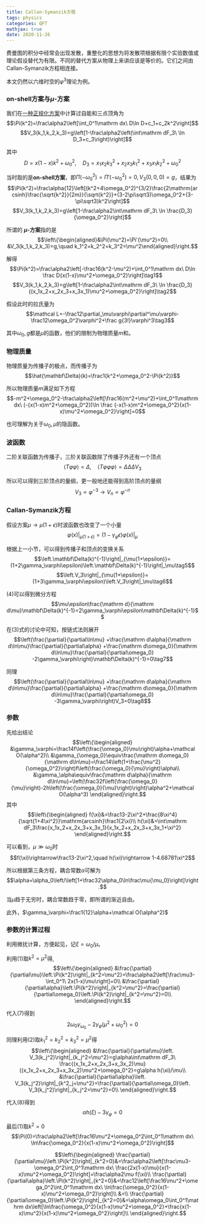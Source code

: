 ```yaml
---
title: Callan-Symanzik方程
tags: physics
categories: QFT
mathjax: true
date: 2020-11-26
---
```


费曼图的积分中经常会出现发散，重整化的思想为将发散项根据有限个实验数值或理论假设替代为有限。不同的替代方案从物理上来讲应该是等价的。它们之间由Callan-Symanzik方程相连接。

本文仍然以六维时空的$\varphi^3$理论为例。

<!--more-->

### on-shell方案与$\mu$-方案

我们在[一种正规化方案](/2020/11/14/一种正规化方案/)中计算过自能和三点顶角为
$$\Pi(k^2)=\frac\alpha2\left[\int_0^1\mathrm dx\ D\ln D+c_1+c_2k^2\right]$$
$$V_3(k_1,k_2,k_3)=g\left[1-\frac\alpha2\left(\int\mathrm dF_3\ \ln D_3+c_3\right)\right]$$

其中
$$D=x(1-x)k^2+\omega_0^2,\quad D_3=x_1x_2k_3^2+x_2x_3k_1^2+x_3x_1k_2^2+\omega_0^2$$

当时取的是**on-shell方案**，即$\Pi(-\omega_0^2)=\Pi'(-\omega_0^2)=0,V_3(0,0,0)=g$，结果为
$$\Pi(k^2)=\frac\alpha{12}\left[(k^2+4\omega_0^2)^{3/2}\frac{2\mathrm{arcsinh}\frac{\sqrt{k^2}}{2m}}{\sqrt{k^2}}+(3-2\pi\sqrt3)\omega_0^2+(3-\pi\sqrt3)k^2\right]$$
$$V_3(k_1,k_2,k_3)=g\left[1-\frac\alpha2\int\mathrm dF_3\ \ln \frac{D_3}{\omega_0^2}\right]$$

所谓的 **$\mu$-方案**指的是
$$\left\{\begin{aligned}&\Pi(\mu^2)=\Pi'(\mu^2)=0\\ &V_3(k_1,k_2,k_3)=g,\quad k_1^2=k_2^2=k_3^2=\mu^2\end{aligned}\right.$$

解得
$$\Pi(k^2)=\frac\alpha2\left[-\frac16(k^2-\mu^2)+\int_0^1\mathrm dx\ D\ln \frac D{x(1-x)\mu^2+\omega_0^2}\right]\tag1$$
$$V_3(k_1,k_2,k_3)=g\left[1-\frac\alpha2\int\mathrm dF_3\ \ln \frac{D_3}{(x_1x_2+x_2x_3+x_3x_1)\mu^2+\omega_0^2}\right]\tag2$$

假设此时的拉氏量为
$$\mathcal L=-\frac12\partial_\mu\varphi\partial^\mu\varphi-\frac12\omega_0^2\varphi^2+\frac g{3!}\varphi^3\tag3$$

其中$\omega_0,g$都是$\mu$的函数，他们的限制为物理质量$m$和。

### 物理质量

物理质量为传播子的极点，而传播子为
$$\hat{\mathbf\Delta}(k)=\frac1{k^2+\omega_0^2-\Pi(k^2)}$$

所以物理质量$m$满足如下方程
$$-m^2+\omega_0^2-\frac\alpha2\left[\frac16(m^2+\mu^2)+\int_0^1\mathrm dx\ (-{x(1-x)m^2+\omega_0^2})\ln \frac {-x(1-x)m^2+\omega_0^2}{x(1-x)\mu^2+\omega_0^2}\right]=0$$

也可理解为关于$\omega_0,\mu$的隐函数。

### 波函数

二阶关联函数为传播子，三阶关联函数除了传播子外还有一个顶点
$$\langle T\varphi\varphi\rangle=\Delta,\quad\langle T\varphi\varphi\varphi\rangle=\Delta\Delta\Delta V_3$$

所以可以得到三阶顶点的量纲，更一般地还能得到高阶顶点的量纲
$$V_3\propto\varphi^{-3}\rightarrow V_n\propto\varphi^{-n}$$

### Callan-Symanzik方程

假设方案$\mu\rightarrow\mu(1+\epsilon)$时波函数也改变了一个小量
$$\left.\varphi(x)\right|_{\mu(1+\epsilon)}=(1-\gamma_\varphi\epsilon)\left.\varphi(x)\right|_\mu$$

根据上一小节，可以得到传播子和顶点的变换关系
$$\left.\mathbf\Delta(k)^{-1}\right|_{\mu(1+\epsilon)}=(1+2\gamma_\varphi\epsilon)\left.\mathbf\Delta(k)^{-1}\right|_\mu\tag5$$
$$\left.V_3\right|_{\mu(1+\epsilon)}=(1+3\gamma_\varphi\epsilon)\left.V_3\right|_\mu\tag6$$

(4)可以得到微分方程
$$\mu\epsilon\frac{\mathrm d}{\mathrm d\mu}\mathbf\Delta(k)^{-1}=2\gamma_\varphi\epsilon\mathbf\Delta(k)^{-1}$$

在(3)式的讨论中可知，按链式法则展开
$$\left(\frac{\partial}{\partial\ln\mu}
+\frac{\mathrm d\alpha}{\mathrm d\ln\mu}\frac{\partial}{\partial\alpha}
+\frac{\mathrm d\omega_0}{\mathrm d\ln\mu}\frac{\partial}{\partial\omega_0}
-2\gamma_\varphi\right)\mathbf\Delta(k)^{-1}=0\tag7$$

同理
$$\left(\frac{\partial}{\partial\ln\mu}
+\frac{\mathrm d\alpha}{\mathrm d\ln\mu}\frac{\partial}{\partial\alpha}
+\frac{\mathrm d\omega_0}{\mathrm d\ln\mu}\frac{\partial}{\partial\omega_0}
-3\gamma_\varphi\right)V_3=0\tag8$$

### 参数

先给出结论
$$\left\{\begin{aligned}
&\gamma_\varphi=\frac14f\left(\frac{\omega_0}\mu\right)\alpha+\mathcal O(\alpha^2)\\
&\gamma_{\omega_0}\equiv\frac{\mathrm d\omega_0}{\mathrm d\ln\mu}=\frac14\left(1+\frac{\mu^2}{\omega_0^2}\right)f\left(\frac{\omega_0}{\mu}\right)\alpha\\
&\gamma_\alpha\equiv\frac{\mathrm d\alpha}{\mathrm d\ln\mu}=\left(\frac32f\left(\frac{\omega_0}{\mu}\right)-2h\left(\frac{\omega_0}{\mu}\right)\right)\alpha^2+\mathcal O(\alpha^3)
\end{aligned}\right.$$
其中
$$\left\{\begin{aligned}
f(\xi)&=\frac13-2\xi^2+\frac{8\xi^4}{\sqrt{1+4\xi^2}}\mathrm{arcsinh}\frac1{2\xi}\\
h(\xi)&=\int\mathrm dF_3\frac{x_1x_2+x_2x_3+x_3x_1}{x_1x_2+x_2x_3+x_3x_1+\xi^2}
\end{aligned}\right.$$

可以看到，$\mu\gg\omega_0$时
$$f(\xi)\rightarrow\frac13-2\xi^2,\quad h(\xi)\rightarrow 1-4.68781\xi^2$$

所以根据第三条方程，耦合常数$\alpha$可解为
$$\alpha=\alpha_0\left/\left[1+\frac32\alpha_0\ln\frac\mu{\mu_0}\right]\right.$$

当$\mu$趋于无穷时，耦合常数趋于零，即所谓的渐近自由。

此外，$\gamma_\varphi=\frac1{12}\alpha+\mathcal O(\alpha^2)$

### 参数的计算过程

利用微扰计算，方便起见，记$\xi=\omega_0/\mu$。

利用(1)取$k^2=\mu^2$得,
$$\left\{\begin{aligned}
&\frac{\partial}{\partial\mu}\left.\Pi(k^2)\right|_{k^2=\mu^2}=\frac\alpha2\left[\frac\mu3-\int_0^1\ 2x(1-x)\mu\right]=0\\
&\frac{\partial}{\partial\alpha}\left.\Pi(k^2)\right|_{k^2=\mu^2}=\frac{\partial}{\partial\omega_0}\left.\Pi(k^2)\right|_{k^2=\mu^2}=0\\
\end{aligned}\right.$$

代入(7)得到
$$2\omega_0\gamma_{\omega_0}-2\gamma_\varphi(\mu^2+\omega_0^2)=0\tag{*.1}$$

同理利用(2)取$k_1^2=k_2^2=k_3^2=\mu^2$得
$$\left\{\begin{aligned}
&\frac{\partial}{\partial\mu}\left. V_3(k_j^2)\right|_{k_j^2=\mu^2}=g\alpha\int\mathrm dF_3\ \frac{(x_1x_2+x_2x_3+x_3x_2)\mu}{(x_1x_2+x_2x_3+x_3x_2)\mu^2+\omega_0^2}=g\alpha h(\xi)/\mu\\
&\frac{\partial}{\partial\alpha}\left. V_3(k_j^2)\right|_{k^2_j=\mu^2}=\frac{\partial}{\partial\omega_0}\left. V_3(k_j^2)\right|_{k_j^2=\mu^2}=0\\
\end{aligned}\right.$$

代入(8)得到
$$\alpha h(\xi)-3\gamma_\varphi=0\tag{*.2}$$

最后(1)取$k^2=0$
$$\Pi(0)=\frac\alpha2\left[\frac16\mu^2+\omega_0^2\int_0^1\mathrm dx\ \ln\frac{\omega_0^2}{x(1-x)\mu^2+\omega_0^2}\right]$$

$$\left\{\begin{aligned}
\frac{\partial}{\partial\mu}\left.\Pi(k^2)\right|_{k^2=0}&=\frac\alpha2\left[\frac\mu3-\omega_0^2\int_0^1\mathrm dx\ \frac{2x(1-x)\mu}{x(1-x)\mu^2+\omega_0^2}\right]=\frac\alpha2\mu f(\xi)\\
\frac{\partial}{\partial\alpha}\left.\Pi(k^2)\right|_{k^2=0}&=\frac12\left[\frac16\mu^2+\omega_0^2\int_0^1\mathrm dx\ \ln\frac{\omega_0^2}{x(1-x)\mu^2+\omega_0^2}\right]\\
&=\\
\frac{\partial}{\partial\omega_0}\left.\Pi(k^2)\right|_{k^2=0}&=\alpha\omega_0\int_0^1\mathrm dx\left[\ln\frac{\omega_0^2}{x(1-x)\mu^2+\omega_0^2}+\frac{x(1-x)\mu^2}{x(1-x)\mu^2+\omega_0^2}\right]\\
\end{aligned}\right.$$
